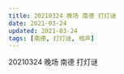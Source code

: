 ```yaml
---
title: 20210324 晚场 南德 打灯谜 
date: 2021-03-24
updated: 2021-03-24
tags: [南德, 打灯谜, 相声] 
---
```

20210324 晚场 南德 打灯谜 



